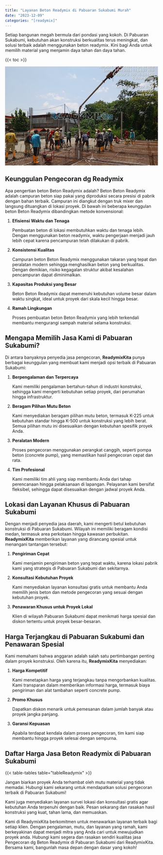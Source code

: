 ```yaml
---
title: "Layanan Beton Readymix di Pabuaran Sukabumi Murah"
date: "2023-12-09"
categories: "[readymix]"
---
```


Setiap bangunan megah bermula dari pondasi yang kokoh. Di Pabuaran Sukabumi, kebutuhan akan konstruksi berkualitas terus meningkat, dan solusi terbaik adalah menggunakan beton readymix. Kini bagi Anda untuk memilih material yang menjamin daya tahan dan daya tahan.

{{< toc >}}

![Layanan Beton Readymix di Pabuaran Sukabumi Murah](/images/readymix/cor-readymix-17.jpg)

## Keunggulan Pengecoran dg Readymix

Apa pengertian beton Beton Readymix adalah? Beton Beton Readymix adalah campuran beton siap pakai yang diproduksi secara presisi di pabrik dengan bahan terbaik. Campuran ini diangkut dengan truk mixer dan langsung dituangkan di lokasi proyek. Di bawah ini beberapa keunggulan beton Beton Readymix dibandingkan metode konvensional:

1. **Efisiensi Waktu dan Tenaga**

   Pembuatan beton di lokasi membutuhkan waktu dan tenaga lebih. Dengan menggunakan beton readymix, waktu pengerjaan menjadi jauh lebih cepat karena pencampuran telah dilakukan di pabrik.

2. **Konsistensi Kualitas**

   Campuran beton Beton Readymix menggunakan takaran yang tepat dan peralatan modern sehingga menghasilkan beton yang berkualitas. Dengan demikian, risiko kegagalan struktur akibat kesalahan pencampuran dapat diminimalkan.

3. **Kapasitas Produksi yang Besar**

   Beton Beton Readymix dapat memenuhi kebutuhan volume besar dalam waktu singkat, ideal untuk proyek dari skala kecil hingga besar.

4. **Ramah Lingkungan**

   Proses pembuatan beton Beton Readymix yang lebih terkendali membantu mengurangi sampah material selama konstruksi.

## Mengapa Memilih Jasa Kami di Pabuaran Sukabumi?

Di antara banyaknya penyedia jasa pengecoran, **ReadymixKita** punya berbagai keunggulan yang membuat kami menjadi opsi terbaik di Pabuaran Sukabumi:

1. **Berpengalaman dan Terpercaya**

   Kami memiliki pengalaman bertahun-tahun di industri konstruksi, sehingga kami mengerti kebutuhan setiap proyek, dari perumahan hingga infrastruktur.

2. **Beragam Pilihan Mutu Beton**

   Kami menyediakan beragam pilihan mutu beton, termasuk K-225 untuk kebutuhan standar hingga K-500 untuk konstruksi yang lebih berat. Semua pilihan mutu ini disesuaikan dengan kebutuhan spesifik proyek Anda.

3. **Peralatan Modern**

   Proses pengecoran menggunakan perangkat canggih, seperti pompa beton (concrete pump), yang memastikan hasil pengecoran cepat dan rata.

4. **Tim Profesional**

   Kami memiliki tim ahli yang siap membantu Anda dari tahap perencanaan hingga pelaksanaan di lapangan. Pelayanan kami bersifat fleksibel, sehingga dapat disesuaikan dengan jadwal proyek Anda.

## Lokasi dan Layanan Khusus di Pabuaran Sukabumi

Dengan menjadi penyedia jasa daerah, kami mengerti betul kebutuhan konstruksi di Pabuaran Sukabumi. Wilayah ini memiliki beragam kondisi medan, termasuk area perkotaan hingga kawasan perbukitan. **ReadymixKita** memberikan layanan yang dirancang spesial untuk menangani tantangan tersebut:

1. **Pengiriman Cepat**

   Kami menjamin pengiriman beton yang tepat waktu, karena lokasi pabrik kami yang strategis di Pabuaran Sukabumi dan sekitarnya.

2. **Konsultasi Kebutuhan Proyek**

   Kami menyediakan layanan konsultasi gratis untuk membantu Anda memilih jenis beton dan metode pengecoran yang sesuai dengan kebutuhan proyek.

3. **Penawaran Khusus untuk Proyek Lokal**

   Klien di wilayah Pabuaran Sukabumi dapat menikmati harga spesial dan diskon tertentu untuk proyek besar-besaran.

## Harga Terjangkau di Pabuaran Sukabumi dan Penawaran Spesial

Kami memahami bahwa anggaran adalah salah satu pertimbangan penting dalam proyek konstruksi. Oleh karena itu, **ReadymixKita** menyediakan:

1. **Harga Kompetitif**

   Kami menetapkan harga yang terjangkau tanpa mengorbankan kualitas. Kami transparan dalam memberikan informasi harga, termasuk biaya pengiriman dan alat tambahan seperti concrete pump.

2. **Promo Khusus**

   Dapatkan diskon menarik untuk pemesanan dalam jumlah banyak atau proyek jangka panjang.

3. **Garansi Kepuasan**

   Apabila terdapat kendala dalam proses pengecoran, tim kami siap membantu hingga proyek selesai dengan sempurna.

## Daftar Harga Jasa Beton Readymix di Pabuaran Sukabumi

{{< table-tables table="tableReadymix" >}}

Jangan biarkan proyek Anda terhambat oleh mutu material yang tidak memadai. Hubungi kami sekarang untuk mendapatkan solusi pengecoran terbaik di Pabuaran Sukabumi!

Kami juga menyediakan layanan survei lokasi dan konsultasi gratis agar kebutuhan Anda terpenuhi dengan baik. Pesan sekarang dan rasakan hasil konstruksi yang kuat, tahan lama, dan memuaskan.

Kami di ReadymixKita berkomitmen untuk menawarkan layanan terbaik bagi setiap klien. Dengan pengalaman, mutu, dan layanan yang ramah, kami berkeyakinan dapat menjadi mitra yang Anda cari untuk mewujudkan proyek anda. Hubungi kami segera dan rasakan sendiri kualitas jasa Pengecoran dg Beton Readymix di Pabuaran Sukabumi dari ReadymixKita. Bersama kami, bangunlah masa depan dengan dasar yang kokoh!
